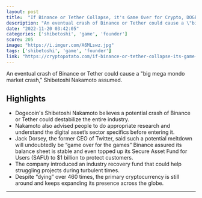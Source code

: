 ```yaml
---
layout: post
title:  "If Binance or Tether Collapse, it's Game Over for Crypto, DOGE's Founder Says"
description: "An eventual crash of Binance or Tether could cause a \"big mega mondo market crash,\" Shibetoshi Nakamoto assumed."
date: "2022-11-20 03:42:05"
categories: ['shibetoshi', 'game', 'founder']
score: 205
image: "https://i.imgur.com/A6MLswz.jpg"
tags: ['shibetoshi', 'game', 'founder']
link: "https://cryptopotato.com/if-binance-or-tether-collapse-its-game-over-for-crypto-doges-founder-says/"
---
```


An eventual crash of Binance or Tether could cause a \"big mega mondo market crash,\" Shibetoshi Nakamoto assumed.

## Highlights

- Dogecoin's Shibetoshi Nakamoto believes a potential crash of Binance or Tether could destabilize the entire industry.
- Nakamoto also advised people to do appropriate research and understand the digital asset’s sector specifics before entering it.
- Jack Dorsey, the former CEO of Twitter, said such a potential meltdown will undoubtedly be “game over for the games” Binance assured its balance sheet is stable and even topped up its Secure Asset Fund for Users (SAFU) to $1 billion to protect customers.
- The company introduced an industry recovery fund that could help struggling projects during turbulent times.
- Despite “dying” over 460 times, the primary cryptocurrency is still around and keeps expanding its presence across the globe.

---
